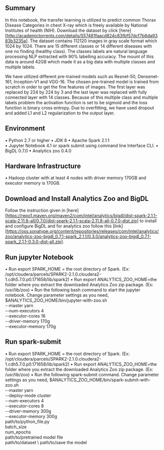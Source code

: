 ## Summary
In this notebook, the transfer learning is utilized to predict common Thorax Disease Categories in chest X-ray which is freely available by National Institutes of health (NIH). Download the dataset by click [here][http://academictorrents.com/details/557481faacd824c83fbf57dcf7b6da9383b3235a]. The dataset contains 112120 images in gray scale format which 1024 by 1024. There are 15 different classes or 14 different diseases with one no finding (healthy class). The classes labels are natural language processing NLP extracted with 90% labelling accuracy.  The mount of this data is around 42GB which made it as a big data with multiple classes and multiple labels. 

We have utilized different pre-trained models such as Resnet-50, Densenet-161, Inception-V1 and VGG-16. The chosen pre-trained model is trained from scratch in order to get the fine features of images. The first layer was replaced by 224 by 224 by 3 and the last layer was replaced with fully connected layer with 14 classes. Because of this multiple class and multiple labels problem the activation function is set to be sigmoid and the loss function is binary cross entropy. Due to overfitting, we have used dropout and added L1 and L2 regularization to the output layer. 

## Environment
• Python 2.7 or higher 
• JDK 8 
• Apache Spark 2.1.1  
• Jupyter Notebook 4.1 or spark submit using command line Interface CLI. 
• BigDL 0.7.0 
• Analytics zoo 0.4.0 

## Hardware Infrastructure
• Hadoop cluster with at least 4 nodes with driver memory 170GB and executor memory is 170GB.

## Download and Install Analytics Zoo and BigDL 
Follow the instruction given in [here][https://repo1.maven.org/maven2/com/intel/analytics/bigdl/dist-spark-2.1.1-scala-2.11.8-all/0.7.0/dist-spark-2.1.1-scala-2.11.8-all-0.7.0-dist.zip] to install and configure BigDL and for analytics zoo follow this [link][https://oss.sonatype.org/content/repositories/releases/com/intel/analytics/zoo/analytics-zoo-bigdl_0.7.1-spark_2.1.1/0.3.0/analytics-zoo-bigdl_0.7.1-spark_2.1.1-0.3.0-dist-all.zip]. 

## Run jupyter Notebook 
• Run export SPARK_HOME = the root directory of Spark. (Ex: /opt/cloudera/parcels/SPARK2-2.1.0.cloudera2-1.cdh5.7.0.p0.171658/lib/spark2)
• Run export ANALYTICS_ZOO_HOME=the folder where you extract the downloaded Analytics Zoo zip package. (Ex: /usr/lib/zoo)
• Run the following bash command to start the jupyter notebook. Change parameter settings as you need,
$ANALYTICS_ZOO_HOME/bin/jupyter-with-zoo.sh  \
--master yarn \
--num-executors 4 \
--executor-cores 16 \
--driver-memory 170g \
--executor-memory 170g 


## Run spark-submit
• Run export SPARK_HOME = the root directory of Spark. (Ex: /opt/cloudera/parcels/SPARK2-2.1.0.cloudera2-1.cdh5.7.0.p0.171658/lib/spark2)
• Run export ANALYTICS_ZOO_HOME=the folder where you extract the downloaded Analytics Zoo zip package. (Ex: /usr/lib/zoo)
• Run the following spark-submit command. Change parameter settings as you need,
$ANALYTICS_ZOO_HOME/bin/spark-submit-with-zoo.sh \
--master yarn \
--deploy-mode cluster \
--num-executors 4 \
--executor-cores 8 \
--driver-memory 300g \
--executor-memory 300g \
path/to/python_file.py \
batch_size \
num_epochs \
path/to/pretrained model file \
path/to/dataset \ 
path/to/save the model

